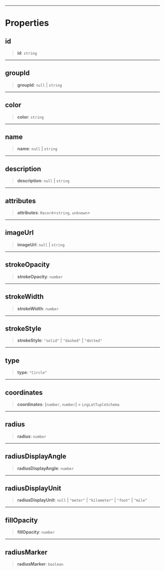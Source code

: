 ***

# Properties

## id

> **id**: `string`

***

## groupId

> **groupId**: `null` | `string`

***

## color

> **color**: `string`

***

## name

> **name**: `null` | `string`

***

## description

> **description**: `null` | `string`

***

## attributes

> **attributes**: `Record`\<`string`, `unknown`>

***

## imageUrl

> **imageUrl**: `null` | `string`

***

## strokeOpacity

> **strokeOpacity**: `number`

***

## strokeWidth

> **strokeWidth**: `number`

***

## strokeStyle

> **strokeStyle**: `"solid"` | `"dashed"` | `"dotted"`

***

## type

> **type**: `"Circle"`

***

## coordinates

> **coordinates**: \[`number`, `number`] = `LngLatTupleSchema`

***

## radius

> **radius**: `number`

***

## radiusDisplayAngle

> **radiusDisplayAngle**: `number`

***

## radiusDisplayUnit

> **radiusDisplayUnit**: `null` | `"meter"` | `"kilometer"` | `"foot"` | `"mile"`

***

## fillOpacity

> **fillOpacity**: `number`

***

## radiusMarker

> **radiusMarker**: `boolean`

